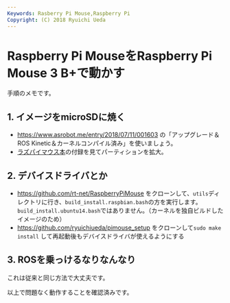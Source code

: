 ```yaml
---
Keywords: Rasberry Pi Mouse,Raspberry Pi
Copyright: (C) 2018 Ryuichi Ueda
---
```


# Raspberry Pi MouseをRaspberry Pi Mouse 3 B+で動かす 

手順のメモです。

## 1. イメージをmicroSDに焼く

* https://www.asrobot.me/entry/2018/07/11/001603 の「アップグレード＆ROS Kinetic＆カーネルコンパイル済み」を使いましょう。
* [ラズパイマウス本](https://amzn.to/2wsBY75)の付録を見てパーティションを拡大。

## 2. デバイスドライバとか

* https://github.com/rt-net/RaspberryPiMouse をクローンして、`utils`ディレクトリに行き、`build_install.raspbian.bash`の方を実行します。`build_install.ubuntu14.bash`ではありません。（カーネルを独自ビルドしたイメージのため）
* https://github.com/ryuichiueda/pimouse_setup をクローンして`sudo make install` して再起動後もデバイスドライバが使えるようにする


## 3. ROSを乗っけるなりなんなり

これは従来と同じ方法で大丈夫です。


以上で問題なく動作することを確認済みです。

